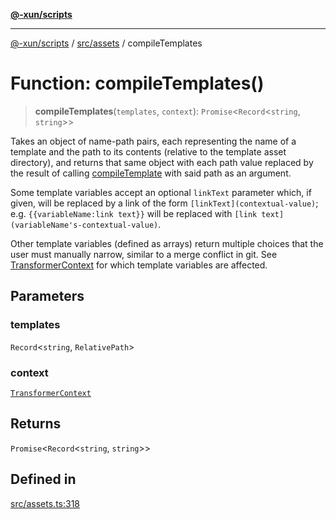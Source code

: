 [**@-xun/scripts**](../../../README.md)

***

[@-xun/scripts](../../../README.md) / [src/assets](../README.md) / compileTemplates

# Function: compileTemplates()

> **compileTemplates**(`templates`, `context`): `Promise`\<`Record`\<`string`, `string`\>\>

Takes an object of name-path pairs, each representing the name of a template
and the path to its contents (relative to the template asset directory), and
returns that same object with each path value replaced by the result of
calling [compileTemplate](compileTemplate.md) with said path as an argument.

Some template variables accept an optional `linkText` parameter which, if
given, will be replaced by a link of the form `[linkText](contextual-value)`;
e.g. `{{variableName:link text}}` will be replaced with `[link
text](variableName's-contextual-value)`.

Other template variables (defined as arrays) return multiple choices that the
user must manually narrow, similar to a merge conflict in git. See
[TransformerContext](../type-aliases/TransformerContext.md) for which template variables are affected.

## Parameters

### templates

`Record`\<`string`, `RelativePath`\>

### context

[`TransformerContext`](../type-aliases/TransformerContext.md)

## Returns

`Promise`\<`Record`\<`string`, `string`\>\>

## Defined in

[src/assets.ts:318](https://github.com/Xunnamius/xscripts/blob/12020afea79f1ec674174f8cb4103ac0b46875c5/src/assets.ts#L318)
